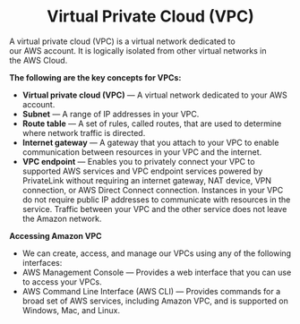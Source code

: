 <h1 align="center">Virtual Private Cloud (VPC)</h1>

A virtual private cloud (VPC) is a virtual network dedicated to our AWS account. It is logically isolated from other virtual networks in the AWS Cloud.

**The following are the key concepts for VPCs:**

+ **Virtual private cloud (VPC)** — A virtual network dedicated to your AWS account.<br />
+ **Subnet** — A range of IP addresses in your VPC.<br />
+ **Route table** — A set of rules, called routes, that are used to determine where network traffic is directed.<br />
+ **Internet gateway** — A gateway that you attach to your VPC to enable communication between resources in your VPC and the internet.<br />
+ **VPC endpoint** — Enables you to privately connect your VPC to supported AWS services and VPC endpoint services powered by PrivateLink without requiring an internet gateway, NAT device, VPN connection, or AWS Direct Connect connection. Instances in your VPC do not require public IP addresses to communicate with resources in the service. Traffic between your VPC and the other service does not leave the Amazon network.<br />

**Accessing Amazon VPC** <br />
+ We can create, access, and manage our VPCs using any of the following interfaces: <br />
+ AWS Management Console — Provides a web interface that you can use to access your VPCs. <br />
+ AWS Command Line Interface (AWS CLI) — Provides commands for a broad set of AWS services, including Amazon VPC, and is supported on Windows, Mac, and Linux.